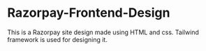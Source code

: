 # Razorpay-Frontend-Design

This is a Razorpay site design made using HTML and css. Tailwind framework is used for designing it.